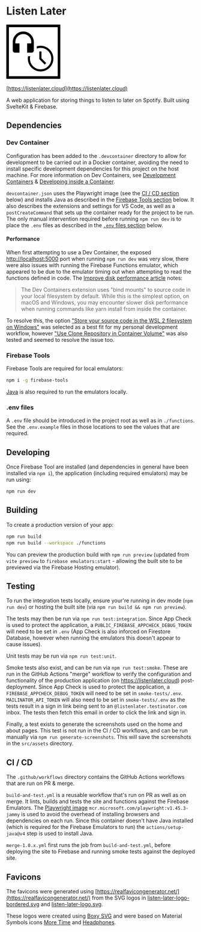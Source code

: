 # Listen Later

![Listen Later Logo](./static/mstile-144x144.png)

[https://listenlater.cloud](https://listenlater.cloud)

A web application for storing things to listen to later on Spotify. Built using SvelteKit & Firebase.

## Dependencies

### Dev Container

Configuration has been added to the `.devcontainer` directory to allow for development to be carried out in a Docker container, avoiding the need to install specific development dependencies for this project on the host machine. For more information on Dev Containers, see [Development Containers](https://containers.dev/) & [Developing inside a Container](https://code.visualstudio.com/docs/devcontainers/containers).

`devcontainer.json` uses the Playwright image (see the [CI / CD section](#ci--cd) below) and installs Java as described in the [Firebase Tools section](#firebase-tools) below. It also describes the extensions and settings for VS Code, as well as a `postCreateCommand` that sets up the container ready for the project to be run. The only manual intervention required before running `npm run dev` is to place the `.env` files as described in the [`.env` files section](#env-files) below.

#### Performance

When first attempting to use a Dev Container, the exposed <http://localhost:5000> port when running `npm run dev` was very slow, there were also issues with running the Firebase Functions emulator, which appeared to be due to the emulator timing out when attempting to read the functions defined in code. The [Improve disk performance article](https://code.visualstudio.com/remote/advancedcontainers/improve-performance) notes:

> The Dev Containers extension uses "bind mounts" to source code in your local filesystem by default. While this is the simplest option, on macOS and Windows, you may encounter slower disk performance when running commands like yarn install from inside the container.

To resolve this, the option ["Store your source code in the WSL 2 filesystem on Windows"](https://code.visualstudio.com/remote/advancedcontainers/improve-performance#_store-your-source-code-in-the-wsl-2-filesystem-on-windows) was selected as a best fit for my personal development workflow, however ["Use Clone Repository in Container Volume"](https://code.visualstudio.com/remote/advancedcontainers/improve-performance#_use-clone-repository-in-container-volume) was also tested and seemed to resolve the issue too.

### Firebase Tools

Firebase Tools are required for local emulators:

```bash
npm i -g firebase-tools
```

[Java](https://www.oracle.com/uk/java/technologies/downloads/) is also required to run the emulators locally.

### .env files

A `.env` file should be introduced in the project root as well as in `./functions`. See the `.env.example` files in those locations to see the values that are required.

## Developing

Once Firebase Tool are installed (and dependencies in general have been installed via `npm i`), the application (including required emulators) may be run using:

```bash
npm run dev
```

## Building

To create a production version of your app:

```bash
npm run build
npm run build --workspace ./functions
```

You can preview the production build with `npm run preview` (updated from `vite preview` to `firebase emulators:start` - allowing the built site to be previewed via the Firebase Hosting emulator).

## Testing

To run the integration tests locally, ensure your're running in dev mode (`npm run dev`) or hosting the built site (via `npm run build && npm run preview`).

The tests may then be run via `npm run test:integration`. Since App Check is used to protect the application, a `PUBLIC_FIREBASE_APPCHECK_DEBUG_TOKEN` will need to be set in `.env` (App Check is also inforced on Firestore Database, however when running the emulators this doesn't appear to cause issues).

Unit tests may be run via `npm run test:unit`.

Smoke tests also exist, and can be run via `npm run test:smoke`. These are run in the GitHub Actions "merge" workflow to verify the configuration and functionality of the production application (on <https://listenlater.cloud>) post-deployment. Since App Check is used to protect the application, a `FIREBASE_APPCHECK_DEBUG_TOKEN` will need to be set in `smoke-tests/.env`. `MAILINATOR_API_TOKEN` will also need to be set in `smoke-tests/.env` as the tests result in a sign in link being sent to an `@listenlater.testinator.com` inbox. The tests then fetch this email in order to click the link and sign in.

Finally, a test exists to generate the screenshots used on the home and about pages. This test is not run in the CI / CD workflows, and can be run manually via `npm run generate-screenshots`. This will save the screenshots in the `src/assets` directory.

## CI / CD

The `.github/workflows` directory contains the GitHub Actions workflows that are run on PR & merge.

`build-and-test.yml` is a reusable workflow that's run on PR as well as on merge. It lints, builds and tests the site and functions against the Firebase Emulators. The [Playwright image](https://playwright.dev/docs/ci#via-containers) `mcr.microsoft.com/playwright:v1.45.3-jammy` is used to avoid the overhead of installing browsers and dependencies on each run. Since this container doesn't have Java installed (which is required for the Firebase Emulators to run) the `actions/setup-java@v4` step is used to install Java.

`merge-1.0.x.yml` first runs the job from `build-and-test.yml`, before deploying the site to Firebase and running smoke tests against the deployed site.

## Favicons

The favicons were generated using [https://realfavicongenerator.net/](https://realfavicongenerator.net/) from the SVG logos in [listen-later-logo-bordered.svg](./listen-later-logo-bordered.svg) and [listen-later-logo.svg](./listen-later-logo.svg).

These logos were created using [Boxy SVG](https://boxy-svg.com/) and were based on Material Symbols icons [More Time](https://fonts.google.com/icons?selected=Material+Symbols+Outlined:more_time:FILL@0;wght@400;GRAD@0;opsz@48&icon.query=clock) and [Headphones](https://fonts.google.com/icons?selected=Material+Symbols+Outlined:headphones:FILL@1;wght@400;GRAD@0;opsz@48&icon.query=music&icon.set=Material+Symbols).
